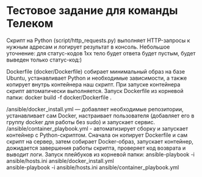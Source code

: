 # Тестовое задание для команды Телеком
Скрипт на Python (script/http_requests.py) выполняет HTTP-запросы к нужным адресам и логирует результат в консоль.
Небольшое уточнение: для статус-кодов 1хх тело будет ответа будет пустым, будет выведен только статус-код:)

Dockerfile (docker/Dockerfile) собирает минимальный образ на базе Ubuntu, устанавливает Python и необходимые зависимости, а также копирует внутрь контейнера наш скрипт. При запуске контейнера скрипт автоматически выполняется.
Запуск Dockerfile из корневой папки:
docker build -f docker/Dockerfile .

/ansible/docker_install.yml — добавляет необходимые репозитории, устанавливает сам Docker, настраивает пользователя (добавляет его в группу docker для работы без sudo) и запускает сервис. 
/ansible/container_playbook.yml - автоматизирует сборку и запускает контейнер с Python-скриптом. Сначала он копирует Dockerfile и сам скрипт на сервер, затем собирает Docker-образ, запускает контейнер, дожидается завершения работы скрипта, проверяет код возврата и выводит логи.
Запуск плейбуков из корневой папки:
  ansible-playbook -i ansible/hosts.ini ansible/docker_install.yml  
  ansible-playbook -i ansible/hosts.ini ansible/container_playbook.yml
